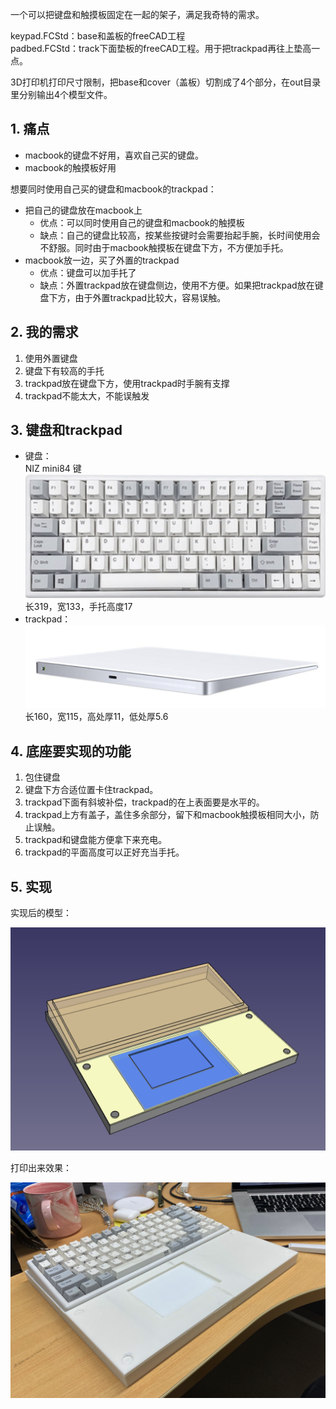 

一个可以把键盘和触摸板固定在一起的架子，满足我奇特的需求。

keypad.FCStd：base和盖板的freeCAD工程  
padbed.FCStd：track下面垫板的freeCAD工程。用于把trackpad再往上垫高一点。  

3D打印机打印尺寸限制，把base和cover（盖板）切割成了4个部分，在out目录里分别输出4个模型文件。

## 1. 痛点

* macbook的键盘不好用，喜欢自己买的键盘。
* macbook的触摸板好用

想要同时使用自己买的键盘和macbook的trackpad：
* 把自己的键盘放在macbook上
  * 优点：可以同时使用自己的键盘和macbook的触摸板
  * 缺点：自己的键盘比较高，按某些按键时会需要抬起手腕，长时间使用会不舒服。同时由于macbook触摸板在键盘下方，不方便加手托。
* macbook放一边，买了外置的trackpad
  * 优点：键盘可以加手托了
  * 缺点：外置trackpad放在键盘侧边，使用不方便。如果把trackpad放在键盘下方，由于外置trackpad比较大，容易误触。

## 2. 我的需求

1. 使用外置键盘
2. 键盘下有较高的手托
3. trackpad放在键盘下方，使用trackpad时手腕有支撑
4. trackpad不能太大，不能误触发

## 3. 键盘和trackpad

* 键盘：  
  NIZ mini84 键  
  ![nizmini84.png](https://github.com/nicekwell/keypad/raw/master/img/nizmini84.png)  
  长319，宽133，手托高度17
* trackpad：  
  ![trackpad.png](https://github.com/nicekwell/keypad/raw/master/img/trackpad.png)  
  长160，宽115，高处厚11，低处厚5.6

## 4. 底座要实现的功能

1. 包住键盘
2. 键盘下方合适位置卡住trackpad。
3. trackpad下面有斜坡补偿，trackpad的在上表面要是水平的。
4. trackpad上方有盖子，盖住多余部分，留下和macbook触摸板相同大小，防止误触。
5. trackpad和键盘能方便拿下来充电。
6. trackpad的平面高度可以正好充当手托。

## 5. 实现

实现后的模型：

![done.png](https://github.com/nicekwell/keypad/raw/master/img/done.png)

打印出来效果：

![done_1.png](https://github.com/nicekwell/keypad/raw/master/img/done_1.png)

